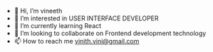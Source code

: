 - 👋 Hi, I’m vineeth
- 👀 I’m interested in USER INTERFACE DEVELOPER
- 🌱 I’m currently learning React
- 💞️ I’m looking to collaborate on Frontend development technology
- 📫 How to reach me vinith.vini@gmail.com

<!---
vineesan/vineesan is a ✨ special ✨ repository because its `README.md` (this file) appears on your GitHub profile.
You can click the Preview link to take a look at your changes.
--->
